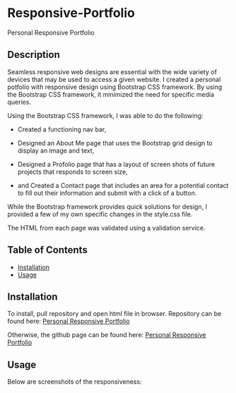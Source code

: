 # Responsive-Portfolio
Personal Responsive Portfolio


## Description

Seamless responsive web designs are essential with the wide variety of devices that may be used to access a given website. I created a personal potfolio with responsive design using Bootstrap CSS framework. By using the Bootstrap CSS framework, it minimized the need for specific media queries. 

Using the Bootstrap CSS framework, I was able to do the following:

* Created a functioning nav bar,

* Designed an About Me page that uses the Bootstrap grid design to display an image and text,

* Designed a Profolio page that has a layout of screen shots of future projects that responds to screen size,

* and Created a Contact page that includes an area for a potential contact to fill out their information and submit with a click of a button.

While the Bootstrap framework provides quick solutions for design, I provided a few of my own specific changes in the style.css file.

The HTML from each page was validated using a validation service. 


## Table of Contents

* [Installation](#installation)
* [Usage](#usage)


## Installation

To install, pull repository and open html file in browser. Repository can be found here: [Personal Responsive Portfolio](https://github.com/JackieHodges/Responsive-Portfolio)

Otherwise, the github page can be found here: [Personal Responsive Portfolio](https://jackiehodges.github.io/Responsive-Portfolio/)


## Usage

Below are screenshots of the responsiveness:
